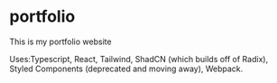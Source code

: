 # portfolio

This is my portfolio website

Uses:Typescript, React, Tailwind, ShadCN (which builds off of Radix), Styled Components (deprecated and moving away), Webpack.

